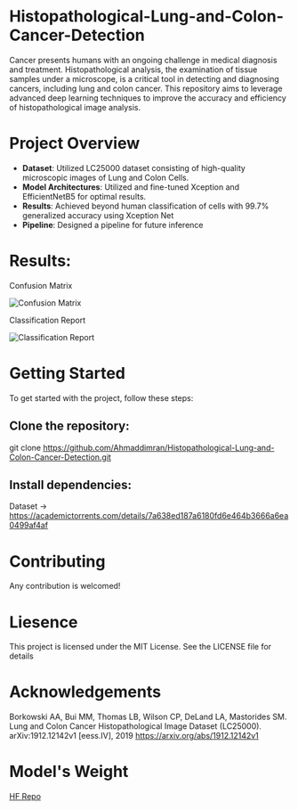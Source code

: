 # Histopathological-Lung-and-Colon-Cancer-Detection
Cancer presents humans with an ongoing challenge in medical diagnosis and treatment. Histopathological analysis, the examination of tissue samples under a microscope, is a critical tool in detecting and diagnosing cancers, including lung and colon cancer. This repository aims to leverage advanced deep learning techniques to improve the accuracy and efficiency of histopathological image analysis.

# Project Overview
- **Dataset**: Utilized LC25000 dataset consisting of high-quality microscopic images of Lung and Colon Cells.
- **Model Architectures**: Utilized and fine-tuned Xception and EfficientNetB5 for optimal results.
- **Results**: Achieved beyond human classification of cells with 99.7% generalized accuracy using Xception Net
- **Pipeline**: Designed a pipeline for future inference

# Results:

Confusion Matrix

![Confusion Matrix](https://github.com/user-attachments/assets/9d8f879d-1a97-4d41-8329-563b714cf3b5)

Classification Report

![Classification Report](https://github.com/user-attachments/assets/a6dfbca3-f563-41ef-8319-6837628f8220)


# Getting Started
To get started with the project, follow these steps:
## Clone the repository:
git clone https://github.com/Ahmaddimran/Histopathological-Lung-and-Colon-Cancer-Detection.git
## Install dependencies:
Dataset -> https://academictorrents.com/details/7a638ed187a6180fd6e464b3666a6ea0499af4af

# Contributing
Any contribution is welcomed!

# Liesence
This project is licensed under the MIT License. See the LICENSE file for details

# Acknowledgements
Borkowski AA, Bui MM, Thomas LB, Wilson CP, DeLand LA, Mastorides SM. Lung and Colon Cancer Histopathological Image Dataset (LC25000). arXiv:1912.12142v1 [eess.IV], 2019
https://arxiv.org/abs/1912.12142v1

# Model's Weight
[HF Repo](https://huggingface.co/ahmEdimrann/Histopathological-Lung-and-Colon-Cancer-Dectection/tree/main)
